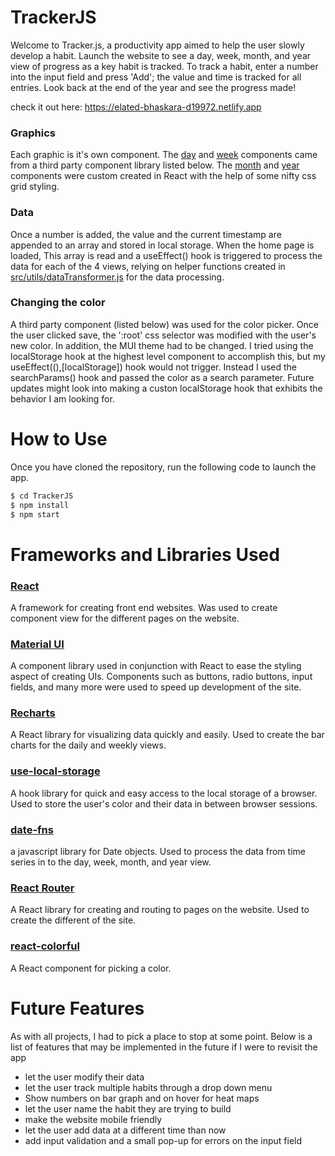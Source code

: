 
# TrackerJS
Welcome to Tracker.js, a productivity app aimed to help the user slowly develop a habit. Launch the website to see a day, week, month, and year view of progress as a key habit is tracked. To track a habit, enter a number into the input field and press 'Add'; the value and time is tracked for all entries. Look back at the end of the year and see the progress made!

check it out here: https://elated-bhaskara-d19972.netlify.app

### Graphics

Each graphic is it's own component. The [day](https://github.com/xPhelippe/TrackerJS/tree/main/src/components/dailyChartView) and [week](https://github.com/xPhelippe/TrackerJS/tree/main/src/components/weeklyChartView) components came from a third party component library listed below. The [month](https://github.com/xPhelippe/TrackerJS/tree/main/src/components/monthHeatMap) and [year](https://github.com/xPhelippe/TrackerJS/tree/main/src/components/heatMap) components were custom created in React with the help of some nifty css grid styling.

### Data

Once a number is added, the value and the current timestamp are appended to an array and stored in local storage. When the home page is loaded, This array is read and a useEffect() hook is triggered to process the data for each of the 4 views, relying on helper functions created in [src/utils/dataTransformer.js](https://github.com/xPhelippe/TrackerJS/blob/main/src/utils/dataTransformer.js) for the data processing.

### Changing the color

A third party component (listed below) was used for the color picker. Once the user clicked save, the ':root' css selector was modified with the user's new color. In addition, the MUI theme had to be changed. I tried using the localStorage hook at the highest level component to accomplish this, but my useEffect((),[localStorage]) hook would not trigger. Instead I used the searchParams() hook and passed the color as a search parameter. Future updates might look into making a custon localStorage hook that exhibits the behavior I am looking for.

# How to Use

Once you have cloned the repository, run the following code to launch the app.

```bash
$ cd TrackerJS
$ npm install
$ npm start
```

# Frameworks and Libraries Used

### [React](https://reactjs.org/)

A framework for creating front end websites. Was used to create component view for the different pages on the website. 

### [Material UI](https://mui.com/)

A component library used in conjunction with React to ease the styling aspect of creating UIs. Components such as buttons, radio buttons, input fields, and many more were used to speed up development of the site.

### [Recharts](https://recharts.org/en-US)

A React library for visualizing data quickly and easily. Used to create the bar charts for the daily and weekly views.

### [use-local-storage](https://www.npmjs.com/package/use-local-storage)

A hook library for quick and easy access to the local storage of a browser. Used to store the user's color and their data in between browser sessions.

### [date-fns](https://date-fns.org/)

a javascript library for Date objects. Used to process the data from time series in to the day, week, month, and year view.

### [React Router](https://reactrouter.com/)

A React library for creating and routing to pages on the website. Used to create the different of the site.

### [react-colorful](https://omgovich.github.io/react-colorful/)

A React component for picking a color.

# Future Features

As with all projects, I had to pick a place to stop at some point. Below is a list of features that may be implemented in the future if I were to revisit the app

- let  the user modify their data
- let the user track multiple habits through a drop down menu
- Show numbers on bar graph and on hover for heat maps
- let the user name the habit they are trying to build
- make the website mobile friendly
- let the user add data at a different time than now
- add input validation and a small pop-up for errors on the input field